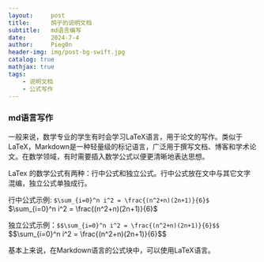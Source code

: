 ```yaml
---
layout:     post
title:      鸽子的说明文档
subtitle:   md语言编写
date:       2024-7-4
author:     Pieg0n
header-img: img/post-bg-swift.jpg
catalog: true
mathjax: true
tags:
    - 说明文档
    - 公式写作
---
```


### md语言写作

一般来说，数学专业的学生有时会学习LaTeX语言，用于论文的写作。类似于LaTeX，Markdown是一种轻量级的标记语言，广泛用于撰写文档、博客和学术论文。在数学领域，有时需要插入数学公式以便更清晰地表达思想。

<p>LaTex 的数学公式有两种：行中公式和独立公式。行中公式放在文中与其它文字混编，独立公式单独成行。</p>
<p>行中公式示例: <code>$\sum_{i=0}^n i^2 = \frac{(n^2+n)(2n+1)}{6}$</code> $\sum_{i=0}^n i^2 = \frac{(n^2+n)(2n+1)}{6}$</p>
<p>独立公式示例：<code>$$\sum_{i=0}^n i^2 = \frac{(n^2+n)(2n+1)}{6}$$</code> $$\sum_{i=0}^n i^2 = \frac{(n^2+n)(2n+1)}{6}$$</p>

基本上来说，在Markdown语言的公式块中，可以使用LaTeX语言。